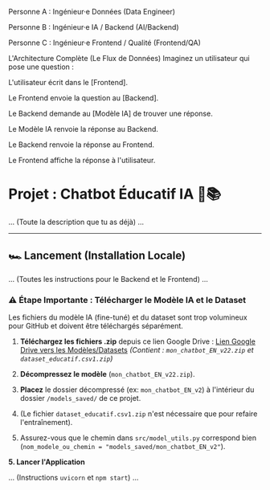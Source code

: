 
Personne A : Ingénieur·e Données (Data Engineer)

Personne B : Ingénieur·e IA / Backend (AI/Backend)

Personne C : Ingénieur·e Frontend / Qualité (Frontend/QA)


L'Architecture Complète (Le Flux de Données)
Imaginez un utilisateur qui pose une question :

L'utilisateur écrit dans le [Frontend].

Le Frontend envoie la question au [Backend].

Le Backend demande au [Modèle IA] de trouver une réponse.

Le Modèle IA renvoie la réponse au Backend.

Le Backend renvoie la réponse au Frontend.

Le Frontend affiche la réponse à l'utilisateur.

# Projet : Chatbot Éducatif IA 🤖📚

... (Toute la description que tu as déjà) ...

---

## 🏎️ Lancement (Installation Locale)

... (Toutes les instructions pour le Backend et le Frontend) ...

### ⚠️ Étape Importante : Télécharger le Modèle IA et le Dataset

Les fichiers du modèle IA (fine-tuné) et du dataset sont trop volumineux pour GitHub et doivent être téléchargés séparément.

1.  **Téléchargez les fichiers .zip** depuis ce lien Google Drive :
    [Lien Google Drive vers les Modèles/Datasets](https://drive.google.com/drive/folders/1wf5FAhGWktXx-dmWFF2phxh__nYb2bVF?usp=drive_link)
    *(Contient : `mon_chatbot_EN_v22.zip` et `dataset_educatif.csv1.zip`)*

2.  **Décompressez le modèle** (`mon_chatbot_EN_v22.zip`).
3.  **Placez** le dossier décompressé (ex: `mon_chatbot_EN_v2`) à l'intérieur du dossier `/models_saved/` de ce projet.
4.  (Le fichier `dataset_educatif.csv1.zip` n'est nécessaire que pour refaire l'entraînement).
5.  Assurez-vous que le chemin dans `src/model_utils.py` correspond bien (`nom_modele_ou_chemin = "models_saved/mon_chatbot_EN_v2"`).

**5. Lancer l'Application**

... (Instructions `uvicorn` et `npm start`) ...